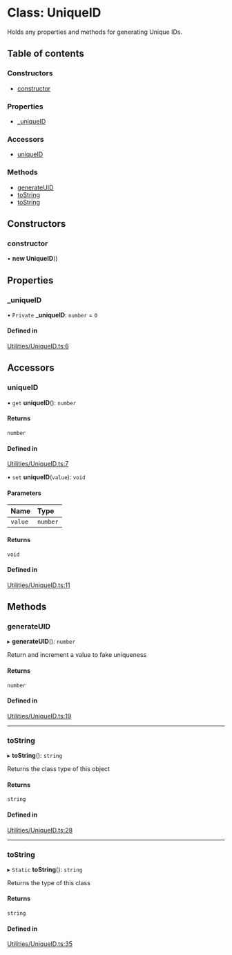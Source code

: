 # Class: UniqueID

Holds any properties and methods for generating Unique IDs.

## Table of contents

### Constructors

- [constructor](../wiki/UniqueID#constructor)

### Properties

- [\_uniqueID](../wiki/UniqueID#_uniqueid)

### Accessors

- [uniqueID](../wiki/UniqueID#uniqueid)

### Methods

- [generateUID](../wiki/UniqueID#generateuid)
- [toString](../wiki/UniqueID#tostring)
- [toString](../wiki/UniqueID#tostring)

## Constructors

### constructor

• **new UniqueID**()

## Properties

### \_uniqueID

• `Private` **\_uniqueID**: `number` = `0`

#### Defined in

[Utilities/UniqueID.ts:6](https://github.com/JFenlonWork/MooD-Custom-CodeBase-Babel-Ts/blob/64d10db/Code/src/Utilities/UniqueID.ts#L6)

## Accessors

### uniqueID

• `get` **uniqueID**(): `number`

#### Returns

`number`

#### Defined in

[Utilities/UniqueID.ts:7](https://github.com/JFenlonWork/MooD-Custom-CodeBase-Babel-Ts/blob/64d10db/Code/src/Utilities/UniqueID.ts#L7)

• `set` **uniqueID**(`value`): `void`

#### Parameters

| Name | Type |
| :------ | :------ |
| `value` | `number` |

#### Returns

`void`

#### Defined in

[Utilities/UniqueID.ts:11](https://github.com/JFenlonWork/MooD-Custom-CodeBase-Babel-Ts/blob/64d10db/Code/src/Utilities/UniqueID.ts#L11)

## Methods

### generateUID

▸ **generateUID**(): `number`

Return and increment a value to fake uniqueness

#### Returns

`number`

#### Defined in

[Utilities/UniqueID.ts:19](https://github.com/JFenlonWork/MooD-Custom-CodeBase-Babel-Ts/blob/64d10db/Code/src/Utilities/UniqueID.ts#L19)

___

### toString

▸ **toString**(): `string`

Returns the class type of this object

#### Returns

`string`

#### Defined in

[Utilities/UniqueID.ts:28](https://github.com/JFenlonWork/MooD-Custom-CodeBase-Babel-Ts/blob/64d10db/Code/src/Utilities/UniqueID.ts#L28)

___

### toString

▸ `Static` **toString**(): `string`

Returns the type of this class

#### Returns

`string`

#### Defined in

[Utilities/UniqueID.ts:35](https://github.com/JFenlonWork/MooD-Custom-CodeBase-Babel-Ts/blob/64d10db/Code/src/Utilities/UniqueID.ts#L35)
